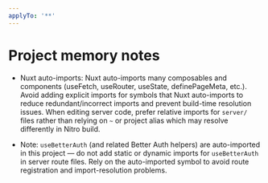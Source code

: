 ```yaml
---
applyTo: '**'
---
```


# Project memory notes

- Nuxt auto-imports: Nuxt auto-imports many composables and components (useFetch, useRouter, useState, definePageMeta, etc.). Avoid adding explicit imports for symbols that Nuxt auto-imports to reduce redundant/incorrect imports and prevent build-time resolution issues. When editing server code, prefer relative imports for `server/` files rather than relying on `~` or project alias which may resolve differently in Nitro build.

- Note: `useBetterAuth` (and related Better Auth helpers) are auto-imported in this project — do not add static or dynamic imports for `useBetterAuth` in server route files. Rely on the auto-imported symbol to avoid route registration and import-resolution problems.
